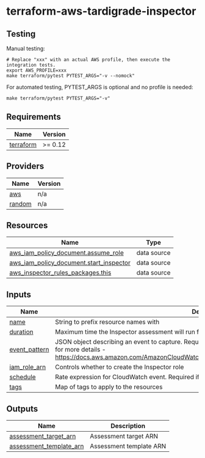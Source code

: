 # terraform-aws-tardigrade-inspector

## Testing

Manual testing:

```
# Replace "xxx" with an actual AWS profile, then execute the integration tests.
export AWS_PROFILE=xxx 
make terraform/pytest PYTEST_ARGS="-v --nomock"
```

For automated testing, PYTEST_ARGS is optional and no profile is needed:

```
make terraform/pytest PYTEST_ARGS="-v"
```

<!-- BEGIN TFDOCS -->
## Requirements

| Name | Version |
|------|---------|
| <a name="requirement_terraform"></a> [terraform](#requirement\_terraform) | >= 0.12 |

## Providers

| Name | Version |
|------|---------|
| <a name="provider_aws"></a> [aws](#provider\_aws) | n/a |
| <a name="provider_random"></a> [random](#provider\_random) | n/a |

## Resources

| Name | Type |
|------|------|
| [aws_iam_policy_document.assume_role](https://registry.terraform.io/providers/hashicorp/aws/latest/docs/data-sources/iam_policy_document) | data source |
| [aws_iam_policy_document.start_inspector](https://registry.terraform.io/providers/hashicorp/aws/latest/docs/data-sources/iam_policy_document) | data source |
| [aws_inspector_rules_packages.this](https://registry.terraform.io/providers/hashicorp/aws/latest/docs/data-sources/inspector_rules_packages) | data source |

## Inputs

| Name | Description | Type | Default | Required |
|------|-------------|------|---------|:--------:|
| <a name="input_name"></a> [name](#input\_name) | String to prefix resource names with | `string` | n/a | yes |
| <a name="input_duration"></a> [duration](#input\_duration) | Maximum time the Inspector assessment will run for (in seconds) | `string` | `"3600"` | no |
| <a name="input_event_pattern"></a> [event\_pattern](#input\_event\_pattern) | JSON object describing an event to capture. Required if not setting a schedule. See AWS documentation for more details - https://docs.aws.amazon.com/AmazonCloudWatch/latest/events/CloudWatchEventsandEventPatterns.html | `string` | `null` | no |
| <a name="input_iam_role_arn"></a> [iam\_role\_arn](#input\_iam\_role\_arn) | Controls whether to create the Inspector role | `any` | `null` | no |
| <a name="input_schedule"></a> [schedule](#input\_schedule) | Rate expression for CloudWatch event. Required if not setting an event\_pattern | `string` | `null` | no |
| <a name="input_tags"></a> [tags](#input\_tags) | Map of tags to apply to the resources | `map(string)` | `{}` | no |

## Outputs

| Name | Description |
|------|-------------|
| <a name="output_assessment_target_arn"></a> [assessment\_target\_arn](#output\_assessment\_target\_arn) | Assessment target ARN |
| <a name="output_assessment_template_arn"></a> [assessment\_template\_arn](#output\_assessment\_template\_arn) | Assessment template ARN |

<!-- END TFDOCS -->
